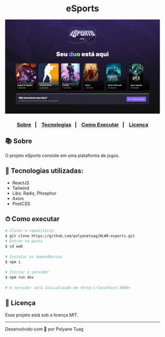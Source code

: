 <div align="center">
  <h1>eSports</h1>
   <img width= '800' src="../NLW9-esports/web/public/../../../web/public/interface.png">
</div>

<h3 align="center">  
  <p align="center">
    <a href="#-sobre">Sobre</a>&nbsp;&nbsp;&nbsp;|&nbsp;&nbsp;&nbsp;
    <a href="#-tecnologias">Tecnologias</a>&nbsp;&nbsp;&nbsp;|&nbsp;&nbsp;&nbsp;
    <a href="#-como-executar">Como Executar</a>&nbsp;&nbsp;&nbsp;|&nbsp;&nbsp;&nbsp;
    <a href="#-licença">Licença</a>
  </p>
</h3>

## 📚 Sobre

O projeto eSports consiste em uma plataforma de jogos.

## 🚀 Tecnologias utilizadas:

- ReactJS
- Tailwind
- Libs: Radix, Phosphor
- Axios
- PostCSS

## ⏱ Como executar

```bash
# Clonar o repositório
$ git clone https://github.com/polyanetuag/NLW9-esports.git
# Entrar na pasta
$ cd web

# Instalar as dependências
$ npm i

# Iniciar o servidor
$ npm run dev

# O servidor será inicializado em <http://localhost:3000>
```

## 📝 Licença

Esse projeto está sob a licença MIT.

---

Desenvolvido com 💜 por Polyane Tuag
